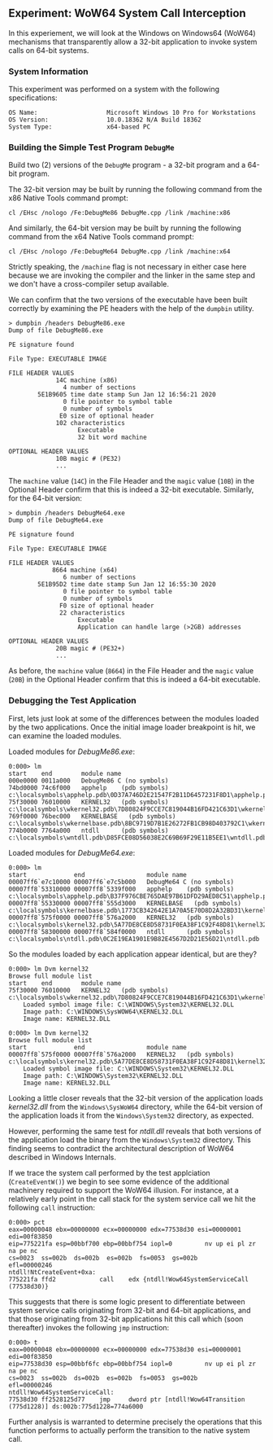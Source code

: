 ## Experiment: WoW64 System Call Interception

In this experiement, we will look at the Windows on Windows64 (WoW64) mechanisms that transparently allow a 32-bit application to invoke system calls on 64-bit systems.

### System Information

This experiment was performed on a system with the following specifications:

```
OS Name:                   Microsoft Windows 10 Pro for Workstations
OS Version:                10.0.18362 N/A Build 18362
System Type:               x64-based PC
```

### Building the Simple Test Program `DebugMe`

Build two (2) versions of the `DebugMe` program - a 32-bit program and a 64-bit program.

The 32-bit version may be built by running the following command from the x86 Native Tools command prompt:

```
cl /EHsc /nologo /Fe:DebugMe86 DebugMe.cpp /link /machine:x86
```

And similarly, the 64-bit version may be built by running the following command from the x64 Native Tools command prompt:

```
cl /EHsc /nologo /Fe:DebugMe64 DebugMe.cpp /link /machine:x64
```

Strictly speaking, the `/machine` flag is not necessary in either case here because we are invoking the compiler and the linker in the same step and we don't have a cross-compiler setup available.

We can confirm that the two versions of the executable have been built correctly by examining the PE headers with the help of the `dumpbin` utility. 

```
> dumpbin /headers DebugMe86.exe
Dump of file DebugMe86.exe

PE signature found

File Type: EXECUTABLE IMAGE

FILE HEADER VALUES
             14C machine (x86)
               4 number of sections
        5E1B9605 time date stamp Sun Jan 12 16:56:21 2020
               0 file pointer to symbol table
               0 number of symbols
              E0 size of optional header
             102 characteristics
                   Executable
                   32 bit word machine

OPTIONAL HEADER VALUES
             10B magic # (PE32)
             ...
```

The `machine` value (`14C`) in the File Header and the `magic` value (`10B`) in the Optional Header confirm that this is indeed a 32-bit executable. Similarly, for the 64-bit version:

```
> dumpbin /headers DebugMe64.exe
Dump of file DebugMe64.exe

PE signature found

File Type: EXECUTABLE IMAGE

FILE HEADER VALUES
            8664 machine (x64)
               6 number of sections
        5E1B95D2 time date stamp Sun Jan 12 16:55:30 2020
               0 file pointer to symbol table
               0 number of symbols
              F0 size of optional header
              22 characteristics
                   Executable
                   Application can handle large (>2GB) addresses

OPTIONAL HEADER VALUES
             20B magic # (PE32+)
             ...
```

As before, the `machine` value (`8664`) in the File Header and the `magic` value (`20B`) in the Optional Header confirm that this is indeed a 64-bit executable.

### Debugging the Test Application

First, lets just look at some of the differences between the modules loaded by the two applications. Once the initial image loader breakpoint is hit, we can examine the loaded modules.

Loaded modules for _DebugMe86.exe_:

```
0:000> lm
start    end        module name
000e0000 0011a000   DebugMe86 C (no symbols)           
74bd0000 74c6f000   apphelp    (pdb symbols)          c:\localsymbols\apphelp.pdb\0D37A746D2E21547F2B11D6457231F8D1\apphelp.pdb
75f30000 76010000   KERNEL32   (pdb symbols)          c:\localsymbols\wkernel32.pdb\7D80824F9CCE7C819044B16FD421C63D1\wkernel32.pdb
769f0000 76bec000   KERNELBASE   (pdb symbols)          c:\localsymbols\wkernelbase.pdb\8BC9719D7B1E26272FB1CB98D403792C1\wkernelbase.pdb
774b0000 7764a000   ntdll      (pdb symbols)          c:\localsymbols\wntdll.pdb\D85FCE08D56038E2C69B69F29E11B5EE1\wntdll.pdb
```

Loaded modules for _DebugMe64.exe_:

```
0:000> lm
start             end                 module name
00007ff6`e7c10000 00007ff6`e7c5b000   DebugMe64 C (no symbols)           
00007ff8`53310000 00007ff8`5339f000   apphelp    (pdb symbols)          c:\localsymbols\apphelp.pdb\B37F976CBE765DAE97B61DFD29AED8C51\apphelp.pdb
00007ff8`55330000 00007ff8`555d3000   KERNELBASE   (pdb symbols)          c:\localsymbols\kernelbase.pdb\1773CB342642E1A70A5E70D8D2A32BD31\kernelbase.pdb
00007ff8`575f0000 00007ff8`576a2000   KERNEL32   (pdb symbols)          c:\localsymbols\kernel32.pdb\5A77DE8CE8D58731F0EA38F1C92F48D81\kernel32.pdb
00007ff8`58300000 00007ff8`584f0000   ntdll      (pdb symbols)          c:\localsymbols\ntdll.pdb\0C2E19EA1901E9B82E4567D2D21E56D21\ntdll.pdb
```

So the modules loaded by each application appear identical, but are they?

```
0:000> lm Dvm kernel32
Browse full module list
start    end        module name
75f30000 76010000   KERNEL32   (pdb symbols)          c:\localsymbols\wkernel32.pdb\7D80824F9CCE7C819044B16FD421C63D1\wkernel32.pdb
    Loaded symbol image file: C:\WINDOWS\System32\KERNEL32.DLL
    Image path: C:\WINDOWS\SysWOW64\KERNEL32.DLL
    Image name: KERNEL32.DLL
```

```
0:000> lm Dvm kernel32
Browse full module list
start             end                 module name
00007ff8`575f0000 00007ff8`576a2000   KERNEL32   (pdb symbols)          c:\localsymbols\kernel32.pdb\5A77DE8CE8D58731F0EA38F1C92F48D81\kernel32.pdb
    Loaded symbol image file: C:\WINDOWS\System32\KERNEL32.DLL
    Image path: C:\WINDOWS\System32\KERNEL32.DLL
    Image name: KERNEL32.DLL
```

Looking a little closer reveals that the 32-bit version of the application loads _kernel32.dll_ from the `Windows\SysWoW64` directory, while the 64-bit version of the application loads it from the `Windows\System32` directory, as expected.

However, performing the same test for _ntdll.dll_ reveals that both versions of the application load the binary from the `Windows\System32` directory. This finding seems to contradict the architectural description of WoW64 described in Windows Internals.

If we trace the system call performed by the test applciation (`CreateEventW()`) we begin to see some evidence of the additional machinery required to support the WoW64 illusion. For instance, at a relatively early point in the call stack for the system service call we hit the following `call` instruction:

```
0:000> pct
eax=00000048 ebx=00000000 ecx=00000000 edx=77538d30 esi=00000001 edi=00f83850
eip=775221fa esp=00bbf700 ebp=00bbf754 iopl=0         nv up ei pl zr na pe nc
cs=0023  ss=002b  ds=002b  es=002b  fs=0053  gs=002b             efl=00000246
ntdll!NtCreateEvent+0xa:
775221fa ffd2            call    edx {ntdll!Wow64SystemServiceCall (77538d30)}
```

This suggests that there is some logic present to differentiate between system service calls originating from 32-bit and 64-bit applications, and that those originating from 32-bit applications hit this call which (soon thereafter) invokes the following `jmp` instruction:

```
0:000> t
eax=00000048 ebx=00000000 ecx=00000000 edx=77538d30 esi=00000001 edi=00f83850
eip=77538d30 esp=00bbf6fc ebp=00bbf754 iopl=0         nv up ei pl zr na pe nc
cs=0023  ss=002b  ds=002b  es=002b  fs=0053  gs=002b             efl=00000246
ntdll!Wow64SystemServiceCall:
77538d30 ff2528125d77    jmp     dword ptr [ntdll!Wow64Transition (775d1228)] ds:002b:775d1228=774a6000
```

Further analysis is warranted to determine precisely the operations that this function performs to actually perform the transition to the native system call.

